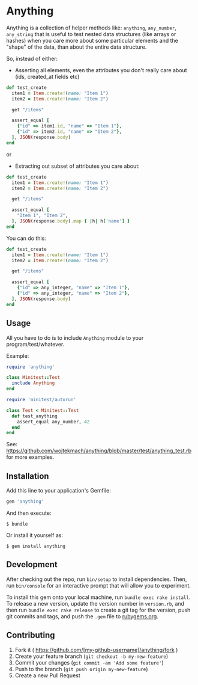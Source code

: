 # Anything

Anything is a collection of helper methods like: `anything`, `any_number`, `any_string` that is useful to test nested data structures (like arrays or hashes) when you care more about some particular elements and the "shape" of the data, than about the entire data structure.

So, instead of either:

* Asserting all elements, even the attributes you don't really care about (ids, created_at fields etc)

```ruby
def test_create
  item1 = Item.create!(name: "Item 1")
  item2 = Item.create!(name: "Item 2")

  get "/items"

  assert_equal [
    {"id" => item1.id, "name" => "Item 1"},
    {"id" => item2.id, "name" => "Item 2"},
  ], JSON(response.body)
end
```

or

* Extracting out subset of attributes you care about:

```ruby
def test_create
  item1 = Item.create!(name: "Item 1")
  item2 = Item.create!(name: "Item 2")

  get "/items"

  assert_equal [
    "Item 1", "Item 2",
  ], JSON(response.body).map { |h| h['name'] }
end
```

You can do this:

```ruby
def test_create
  item1 = Item.create!(name: "Item 1")
  item2 = Item.create!(name: "Item 2")

  get "/items"

  assert_equal [
    {"id" => any_integer, "name" => "Item 1"},
    {"id" => any_integer, "name" => "Item 2"},
  ], JSON(response.body)
end
```

## Usage

All you have to do is to include `Anything` module to your program/test/whatever.

Example:

```ruby
require 'anything'

class Minitest::Test
  include Anything
end

require 'minitest/autorun'

class Test < Minitest::Test
  def test_anything
    assert_equal any_number, 42
  end
end
```

See: https://github.com/wojtekmach/anything/blob/master/test/anything_test.rb for more examples.

## Installation

Add this line to your application's Gemfile:

```ruby
gem 'anything'
```

And then execute:

    $ bundle

Or install it yourself as:

    $ gem install anything


## Development

After checking out the repo, run `bin/setup` to install dependencies. Then, run `bin/console` for an interactive prompt that will allow you to experiment.

To install this gem onto your local machine, run `bundle exec rake install`. To release a new version, update the version number in `version.rb`, and then run `bundle exec rake release` to create a git tag for the version, push git commits and tags, and push the `.gem` file to [rubygems.org](https://rubygems.org).

## Contributing

1. Fork it ( https://github.com/[my-github-username]/anything/fork )
2. Create your feature branch (`git checkout -b my-new-feature`)
3. Commit your changes (`git commit -am 'Add some feature'`)
4. Push to the branch (`git push origin my-new-feature`)
5. Create a new Pull Request

